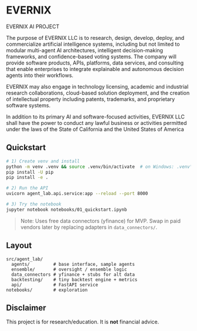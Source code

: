 # EVERNIX

EVERNIX AI PROJECT

The purpose of EVERNIX LLC is to research, design, develop, deploy, and commercialize artificial intelligence systems, including but not limited to modular multi-agent AI architectures, intelligent decision-making frameworks, and confidence-based voting systems. The company will provide software products, APIs, platforms, data services, and consulting that enable enterprises to integrate explainable and autonomous decision agents into their workflows.

EVERNIX may also engage in technology licensing, academic and industrial research collaborations, cloud-based solution deployment, and the creation of intellectual property including patents, trademarks, and proprietary software systems.

In addition to its primary AI and software-focused activities, EVERNIX LLC shall have the power to conduct any lawful business or activities permitted under the laws of the State of California and the United States of America

## Quickstart

```bash
# 1) Create venv and install
python -m venv .venv && source .venv/bin/activate  # on Windows: .venv\Scripts\activate
pip install -U pip
pip install -e .

# 2) Run the API
uvicorn agent_lab.api.service:app --reload --port 8000

# 3) Try the notebook
jupyter notebook notebooks/01_quickstart.ipynb
```

> Note: Uses free data connectors (yfinance) for MVP. Swap in paid vendors later
by replacing adapters in `data_connectors/`.

## Layout

```
src/agent_lab/
  agents/         # base interface, sample agents
  ensemble/       # oversight / ensemble logic
  data_connectors # yfinance + stubs for alt data
  backtesting/    # tiny backtest engine + metrics
  api/            # FastAPI service
notebooks/        # exploration
```

## Disclaimer

This project is for research/education. It is **not** financial advice.
